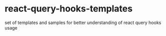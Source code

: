 # react-query-hooks-templates
set of templates and samples for better understanding of react query hooks usage
